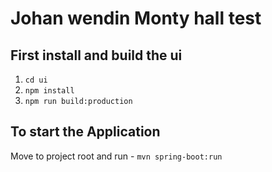 # Johan wendin Monty hall test

## First install and build the ui

1. `` cd ui ``
2. `` npm install  ``
2. `` npm run build:production  ``

## To start the Application

Move to project root and run - ``` mvn spring-boot:run ```
